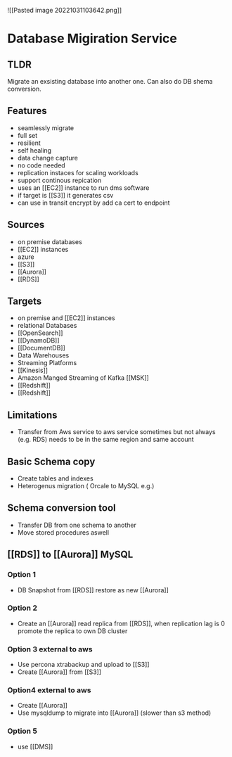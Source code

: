 ![[Pasted image 20221031103642.png]]
# Database Migiration Service

## TLDR
Migrate an exsisting database into another one. Can also do DB shema conversion.

## Features
- seamlessly migrate
- full set
- resilient
- self healing
- data change capture
- no code needed
- replication instaces for scaling workloads
- support continous repication
- uses an [[EC2]] instance to run dms software
- if target is [[S3]] it generates csv
- can use in transit encrypt by add ca cert to endpoint

## Sources
- on premise databases
- [[EC2]] instances
- azure
- [[S3]]
- [[Aurora]]
- [[RDS]]

## Targets
- on premise and [[EC2]] instances
- relational Databases
- [[OpenSearch]]
- [[DynamoDB]]
- [[DocumentDB]]
- Data Warehouses
- Streaming Platforms
- [[Kinesis]]
- Amazon Manged Streaming of Kafka [[MSK]]
- [[Redshift]]
- [[Redshift]]

## Limitations
- Transfer from Aws service to aws service sometimes  but not always (e.g. RDS) needs to be in the same region and same account

## Basic Schema copy
- Create tables and indexes
- Heterogenus migration ( Orcale to MySQL e.g.)

## Schema conversion tool
- Transfer DB from one schema to another
- Move stored procedures aswell

## [[RDS]] to [[Aurora]] MySQL

### Option 1
- DB Snapshot from [[RDS]] restore as new [[Aurora]]

### Option 2
- Create an [[Aurora]] read replica from [[RDS]], when replication lag is 0 promote the replica to own DB cluster

### Option 3 external to aws
- Use percona xtrabackup and upload to [[S3]]
- Create [[Aurora]] from [[S3]]

### Option4 external to aws
- Create [[Aurora]]
- Use mysqldump to  migrate into [[Aurora]] (slower than s3 method)

### Option 5 
- use [[DMS]]

